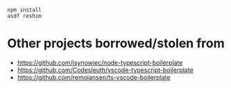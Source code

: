 
```
npm install
asdf reshim
```

# Other projects borrowed/stolen from

* https://github.com/jsynowiec/node-typescript-boilerplate
* https://github.com/Codesleuth/vscode-typescript-boilerplate
* https://github.com/remojansen/ts-vscode-boilerplate
